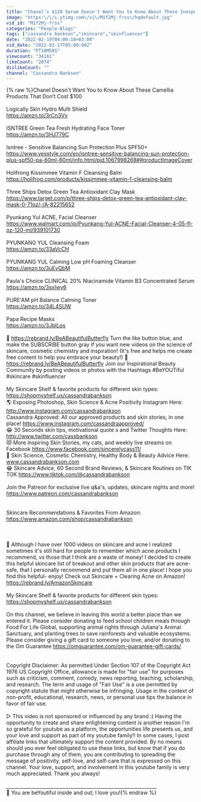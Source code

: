 ```yaml
---
title: "Chanel’s $120 Serum Doesn't Want You to Know About These Inexpensive Camellia Products"
image: "https:\/\/i.ytimg.com\/vi\/M1f2Mj-frss\/hqdefault.jpg"
vid_id: "M1f2Mj-frss"
categories: "People-Blogs"
tags: ["cassandra bankson","skincare","skinfluencer"]
date: "2022-02-19T04:00:18+03:00"
vid_date: "2022-02-17T05:00:08Z"
duration: "PT18M58S"
viewcount: "34161"
likeCount: "2074"
dislikeCount: ""
channel: "Cassandra Bankson"
---
```

{% raw %}Chanel Doesn't Want You to Know About These Camellia Products That Don’t Cost $100 <br /><br />Logically Skin Hydro Multi Shield<br /><a rel="nofollow" target="blank" href="https://amzn.to/3rCn3Vv">https://amzn.to/3rCn3Vv</a> <br /><br />ISNTREE Green Tea Fresh Hydrating Face Toner<br /><a rel="nofollow" target="blank" href="https://amzn.to/3HJ779C">https://amzn.to/3HJ779C</a> <br /><br />Isntree - Sensitive Balancing Sun Protection Plus SPF50+ <br /><a rel="nofollow" target="blank" href="https://www.yesstyle.com/en/isntree-sensitive-balancing-sun-protection-plus-spf50-pa-60ml-60ml/info.html/pid.1067998268##productImageCover">https://www.yesstyle.com/en/isntree-sensitive-balancing-sun-protection-plus-spf50-pa-60ml-60ml/info.html/pid.1067998268##productImageCover</a> <br /><br />Holifrong Kissimmee Vitamin F Cleansing Balm<br /><a rel="nofollow" target="blank" href="https://holifrog.com/products/kissimmee-vitamin-f-cleansing-balm">https://holifrog.com/products/kissimmee-vitamin-f-cleansing-balm</a> <br /><br />Three Ships Detox Green Tea Antioxidant Clay Mask <br /><a rel="nofollow" target="blank" href="https://www.target.com/p/three-ships-detox-green-tea-antioxidant-clay-mask-0-71oz/-/A-82215652">https://www.target.com/p/three-ships-detox-green-tea-antioxidant-clay-mask-0-71oz/-/A-82215652</a> <br /><br />Pyunkang Yul ACNE, Facial Cleanser<br /> <a rel="nofollow" target="blank" href="https://www.walmart.com/ip/Pyunkang-Yul-ACNE-Facial-Cleanser-4-05-fl-oz-120-ml/939101730">https://www.walmart.com/ip/Pyunkang-Yul-ACNE-Facial-Cleanser-4-05-fl-oz-120-ml/939101730</a> <br /><br />PYUNKANG YUL Cleansing Foam<br /><a rel="nofollow" target="blank" href="https://amzn.to/33aVcCH">https://amzn.to/33aVcCH</a> <br /><br />PYUNKANG YUL Calming Low pH Foaming Cleanser<br /><a rel="nofollow" target="blank" href="https://amzn.to/3uEvQbM">https://amzn.to/3uEvQbM</a> <br /><br />Paula's Choice CLINICAL 20% Niacinamide Vitamin B3 Concentrated Serum<br /><a rel="nofollow" target="blank" href="https://amzn.to/3sxIwy6">https://amzn.to/3sxIwy6</a> <br /><br />PURE'AM pH Balance Calming Toner<br /><a rel="nofollow" target="blank" href="https://amzn.to/34L4SUW">https://amzn.to/34L4SUW</a> <br /><br />Papa Recipe Masks <br /><a rel="nofollow" target="blank" href="https://amzn.to/3JblLqs">https://amzn.to/3JblLqs</a><br /><br />🦋 <a rel="nofollow" target="blank" href="https://rebrand.ly/BeABeautifulButterfly">https://rebrand.ly/BeABeautifulButterfly</a> Turn the like button blue, and make the SUBSCRIBE button gray if you want new videos on the science of skincare, cosmetic chemistry and inspiration! (It's free and helps me create free content to help you embrace your beauty!)  🔴  <a rel="nofollow" target="blank" href="https://rebrand.ly/BeABeautifulButterfly">https://rebrand.ly/BeABeautifulButterfly</a> Join our Inspirational Beauty Community by posting videos or photos with the Hashtags #BeYOUTiful #skincare #skinfluencer<br /><br />My Skincare Shelf &amp; favorite products for different skin types: <a rel="nofollow" target="blank" href="https://shopmyshelf.us/cassandrabankson">https://shopmyshelf.us/cassandrabankson</a> <br />🌎  Exposing Photoshop, Skin Science &amp; Acne Positivity Instagram Here: <a rel="nofollow" target="blank" href="http://www.instagram.com/cassandrabankson">http://www.instagram.com/cassandrabankson</a><br />Cassandra Approved: All our approved products and skin stories, in one place! <a rel="nofollow" target="blank" href="https://www.instagram.com/cassandraapproved/">https://www.instagram.com/cassandraapproved/</a> <br />😂  30 Seconds skin tips, motivational quote s and Twitter Thoughts Here: <a rel="nofollow" target="blank" href="http://www.twitter.com/cassbankson">http://www.twitter.com/cassbankson</a><br />😻 More inspiring Skin Stories, my cats, and weekly live streams on Facebook <a rel="nofollow" target="blank" href="https://www.facebook.com/sincerelycass11/">https://www.facebook.com/sincerelycass11/</a><br />🦋  Skin Science, Cosmetic Chemistry, Healthy Body &amp; Beauty Advice Here: www.cassandrabankson.com <br />😂  Skincare Advice, 60 Second Brand Reviews, &amp; Skincare Routines on TIK TOK  <a rel="nofollow" target="blank" href="https://www.tiktok.com/@cassandrabankson">https://www.tiktok.com/@cassandrabankson</a><br /><br />Join the Patreon for exclusive live q&amp;a's, updates, skincare nights and more! <a rel="nofollow" target="blank" href="https://www.patreon.com/cassandrabankson">https://www.patreon.com/cassandrabankson</a>  <br /><br /><br />Skincare Recommendations &amp; Favorites From Amazon:<br /><a rel="nofollow" target="blank" href="https://www.amazon.com/shop/cassandrabankson">https://www.amazon.com/shop/cassandrabankson</a><br /><br /><br /><br />🔴 Although I have over 1000 videos on skincare and acne I realized sometimes it's still hard for people to remember which acne products I recommend, vs those that I think are a waste of money! I decided to create this helpful skincare list of breakout and other skin products that are acne-safe, that I personally recommend and put them all in one place! I hope you find this helpful- enjoy! Check out Skincare + Clearing Acne on Amazon! <a rel="nofollow" target="blank" href="https://rebrand.ly/AmazonSkincare">https://rebrand.ly/AmazonSkincare</a> <br /><br />My Skincare Shelf &amp; favorite products for different skin types: <a rel="nofollow" target="blank" href="https://shopmyshelf.us/cassandrabankson">https://shopmyshelf.us/cassandrabankson</a> <br /><br />On this channel, we believe in leaving this world a better place than we entered it. Please consider donating to feed school children meals through Food For Life Global, supporting animal rights through Juliana's Animal Sanctuary, and planting trees to save rainforests and valuable ecosystems. Please consider giving a gift card to someone you love, and/or donating to the Om Guarantee <a rel="nofollow" target="blank" href="https://omguarantee.com/om-guarantee-gift-cards/">https://omguarantee.com/om-guarantee-gift-cards/</a> <br /><br /><br />Copyright Disclaimer: As permitted Under Section 107 of the Copyright Act 1976 US Copyright Office, allowance is made for &quot;fair use&quot; for purposes such as criticism, comment, comedy, news reporting, teaching, scholarship, and research. The term and usage of &quot;Fair Use&quot; is a use permitted by copyright statute that might otherwise be infringing. Usage in the context of non-profit, educational, research, news, or personal use tips the balance in favor of fair use.<br /><br />▷ This video is not sponsored or influenced by any brand :) Having the opportunity to create and share enlightening content is another reason I'm so grateful for youtube as a platform, the opportunities life presents us, and your love and support as part of my youtube family!! In some cases, I post affiliate links that ultimately support the content provided. By no means should you ever feel obligated to use these links, but know that if you do purchase through any of them, you are contributing to spreading the message of positivity, self-love, and self-care that is expressed on this channel. Your love, support, and involvement in this youtube family is very much appreciated. Thank you always!  <br /><br />_______________________________________________________________<br />🦋 You are beYoutiful inside and out; I love you!{% endraw %}

